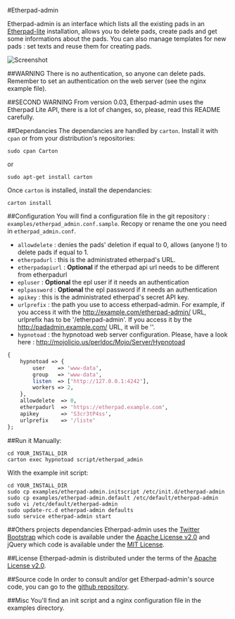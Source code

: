 #Etherpad-admin

Etherpad-admin is an interface which lists all the existing pads in an [Etherpad-lite](https://github.com/ether/etherpad-lite) installation, allows you to delete pads, create pads and get some informations about the pads.
You can also manage templates for new pads : set texts and reuse them for creating pads.

![Screenshot](https://raw.github.com/ldidry/etherpad-admin/master/demo.png)

##WARNING
There is no authentication, so anyone can delete pads. Remember to set an authentication on the web server (see the nginx example file).

##SECOND WARNING
From version 0.03, Etherpad-admin uses the Etherpad Lite API, there is a lot of changes, so, please, read this README carefully.

##Dependancies
The dependancies are handled by `carton`. Install it with `cpan` or from your distribution's repositories:
```shell
sudo cpan Carton
```

or
```shell
sudo apt-get install carton
```

Once `carton` is installed, install the dependancies:
```shell
carton install
```

##Configuration
You will find a configuration file in the git repository : `examples/etherpad_admin.conf.sample`.
Recopy or rename the one you need in `etherpad_admin.conf`.
* `allowdelete`    : denies the pads' deletion if equal to 0, allows (anyone !) to delete pads if equal to 1.
* `etherpadurl`    : this is the administrated etherpad's URL.
* `etherpadapiurl` : __Optional__ if the etherpad api url needs to be different from etherpadurl
* `epluser`        : __Optional__ the epl user if it needs an authentication
* `eplpassword`    : __Optional__ the epl password if it needs an authentication
* `apikey`         : this is the administrated etherpad's secret API key.
* `urlprefix`      : the path you use to access etherpad-admin.
  For example, if you access it with the http://example.com/etherpad-admin/ URL, urlprefix has to be '/etherpad-admin'.
  If you access it by the http://padadmin.example.com/ URL, it will be ''.
* `hypnotoad`      : the hypnotoad web server configuration. Please, have a look here : http://mojolicio.us/perldoc/Mojo/Server/Hypnotoad

```perl
{
    hypnotoad => {
        user    => 'www-data',
        group   => 'www-data',
        listen  => ['http://127.0.0.1:4242'],
        workers => 2,
    },
    allowdelete  => 0,
    etherpadurl  => 'https://etherpad.example.com',
    apikey       => 'S3cr3tP4ss',
    urlprefix    => '/liste'
};
```

##Run it
Manually:
```
cd YOUR_INSTALL_DIR
carton exec hypnotoad script/etherpad_admin
```

With the example init script:
```
cd YOUR_INSTALL_DIR
sudo cp examples/etherpad-admin.initscript /etc/init.d/etherpad-admin
sudo cp examples/etherpad-admin.default /etc/default/etherpad-admin
sudo vi /etc/default/etherpad-admin
sudo update-rc.d etherpad-admin defaults
sudo service etherpad-admin start
```

##Others projects dependancies
Etherpad-admin uses the [Twitter Bootstrap](http://twitter.github.com/bootstrap/) which code is available under the [Apache License v2.0](http://www.apache.org/licenses/LICENSE-2.0) and jQuery  which code is available under the [MIT License](http://github.com/jquery/jquery/blob/master/MIT-LICENSE.txt).

##License
Etherpad-admin is distributed under the terms of the [Apache License v2.0](http://www.apache.org/licenses/LICENSE-2.0).

##Source code
In order to consult and/or get Etherpad-admin's source code, you can go to the [github repository](http://github.com/ldidry/etherpad-admin).

##Misc
You'll find an init script and a nginx configuration file in the examples directory.
